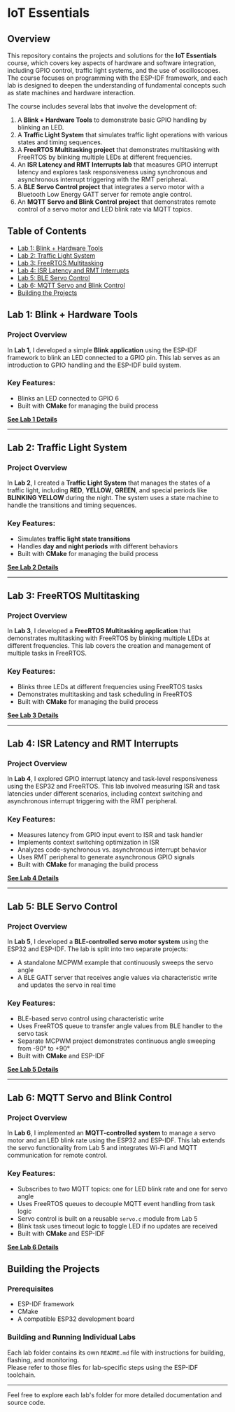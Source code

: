 # IoT Essentials

## Overview

This repository contains the projects and solutions for the **IoT Essentials** course, which covers key aspects of hardware and software integration, including GPIO control, traffic light systems, and the use of oscilloscopes. The course focuses on programming with the ESP-IDF framework, and each lab is designed to deepen the understanding of fundamental concepts such as state machines and hardware interaction.

The course includes several labs that involve the development of:

1. A **Blink + Hardware Tools** to demonstrate basic GPIO handling by blinking an LED.
2. A **Traffic Light System** that simulates traffic light operations with various states and timing sequences.
3. A **FreeRTOS Multitasking project** that demonstrates multitasking with FreeRTOS by blinking multiple LEDs at different frequencies.
4. An **ISR Latency and RMT Interrupts lab** that measures GPIO interrupt latency and explores task responsiveness using synchronous and asynchronous interrupt triggering with the RMT peripheral.
5. A **BLE Servo Control project** that integrates a servo motor with a Bluetooth Low Energy GATT server for remote angle control.
6. An **MQTT Servo and Blink Control project** that demonstrates remote control of a servo motor and LED blink rate via MQTT topics.

## Table of Contents

- [Lab 1: Blink + Hardware Tools](#lab-1-blink--hardware-tools)
- [Lab 2: Traffic Light System](#lab-2-traffic-light-system)
- [Lab 3: FreeRTOS Multitasking](#lab-3-freertos-multitasking)
- [Lab 4: ISR Latency and RMT Interrupts](#lab-4-isr-latency-and-rmt-interrupts)
- [Lab 5: BLE Servo Control](#lab-5-ble-servo-control)
- [Lab 6: MQTT Servo and Blink Control](#lab-6-mqtt-servo-and-blink-control)
- [Building the Projects](#building-the-projects)

## Lab 1: Blink + Hardware Tools

### Project Overview

In **Lab 1**, I developed a simple **Blink application** using the ESP-IDF framework to blink an LED connected to a GPIO pin. This lab serves as an introduction to GPIO handling and the ESP-IDF build system.

### Key Features:

- Blinks an LED connected to GPIO 6
- Built with **CMake** for managing the build process

**[See Lab 1 Details](lab-01-blink-hw-tools/README.md)**

---

## Lab 2: Traffic Light System

### Project Overview

In **Lab 2**, I created a **Traffic Light System** that manages the states of a traffic light, including **RED**, **YELLOW**, **GREEN**, and special periods like **BLINKING YELLOW** during the night. The system uses a state machine to handle the transitions and timing sequences.

### Key Features:

- Simulates **traffic light state transitions**
- Handles **day and night periods** with different behaviors
- Built with **CMake** for managing the build process

**[See Lab 2 Details](lab-02-traffic-light/README.md)**

---

## Lab 3: FreeRTOS Multitasking

### Project Overview

In **Lab 3**, I developed a **FreeRTOS Multitasking application** that demonstrates multitasking with FreeRTOS by blinking multiple LEDs at different frequencies. This lab covers the creation and management of multiple tasks in FreeRTOS.

### Key Features:

- Blinks three LEDs at different frequencies using FreeRTOS tasks
- Demonstrates multitasking and task scheduling in FreeRTOS
- Built with **CMake** for managing the build process

**[See Lab 3 Details](lab-03-freertos-multitasking/README.md)**

---

## Lab 4: ISR Latency and RMT Interrupts

### Project Overview

In **Lab 4**, I explored GPIO interrupt latency and task-level responsiveness using the ESP32 and FreeRTOS. This lab involved measuring ISR and task latencies under different scenarios, including context switching and asynchronous interrupt triggering with the RMT peripheral.

### Key Features:

- Measures latency from GPIO input event to ISR and task handler
- Implements context switching optimization in ISR
- Analyzes code-synchronous vs. asynchronous interrupt behavior
- Uses RMT peripheral to generate asynchronous GPIO signals
- Built with **CMake** for managing the build process

**[See Lab 4 Details](lab-04-isr-latency-rmt/README.md)**

---

## Lab 5: BLE Servo Control

### Project Overview

In **Lab 5**, I developed a **BLE-controlled servo motor system** using the ESP32 and ESP-IDF. The lab is split into two separate projects:

- A standalone MCPWM example that continuously sweeps the servo angle
- A BLE GATT server that receives angle values via characteristic write and updates the servo in real time

### Key Features:

- BLE-based servo control using characteristic write
- Uses FreeRTOS queue to transfer angle values from BLE handler to the servo task
- Separate MCPWM project demonstrates continuous angle sweeping from -90° to +90°
- Built with **CMake** and ESP-IDF

**[See Lab 5 Details](lab-05-ble-servo-control/README.md)**

---

## Lab 6: MQTT Servo and Blink Control

### Project Overview

In **Lab 6**, I implemented an **MQTT-controlled system** to manage a servo motor and an LED blink rate using the ESP32 and ESP-IDF. This lab extends the servo functionality from Lab 5 and integrates Wi-Fi and MQTT communication for remote control.

### Key Features:

- Subscribes to two MQTT topics: one for LED blink rate and one for servo angle
- Uses FreeRTOS queues to decouple MQTT event handling from task logic
- Servo control is built on a reusable `servo.c` module from Lab 5
- Blink task uses timeout logic to toggle LED if no updates are received
- Built with **CMake** and ESP-IDF

**[See Lab 6 Details](lab-06-mqtt-servo-blink/README.md)**

## Building the Projects

### Prerequisites

- ESP-IDF framework
- CMake
- A compatible ESP32 development board

### Building and Running Individual Labs

Each lab folder contains its own `README.md` file with instructions for building, flashing, and monitoring.  
Please refer to those files for lab-specific steps using the ESP-IDF toolchain.

---

Feel free to explore each lab's folder for more detailed documentation and source code.
